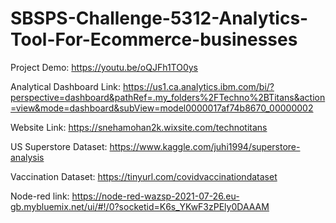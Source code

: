 # SBSPS-Challenge-5312-Analytics-Tool-For-Ecommerce-businesses
Project Demo: https://youtu.be/oQJFh1TO0ys

Analytical Dashboard Link: https://us1.ca.analytics.ibm.com/bi/?perspective=dashboard&pathRef=.my_folders%2FTechno%2BTitans&action=view&mode=dashboard&subView=model0000017af74b8670_00000002

Website Link: https://snehamohan2k.wixsite.com/technotitans

US Superstore Dataset: https://www.kaggle.com/juhi1994/superstore-analysis

Vaccination Dataset: https://tinyurl.com/covidvaccinationdataset

Node-red link: https://node-red-wazsp-2021-07-26.eu-gb.mybluemix.net/ui/#!/0?socketid=K6s_YKwF3zPEly0DAAAM




